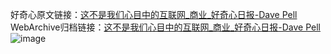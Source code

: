 好奇心原文链接：[这不是我们心目中的互联网_商业_好奇心日报-Dave Pell](https://www.qdaily.com/articles/8078.html)
WebArchive归档链接：[这不是我们心目中的互联网_商业_好奇心日报-Dave Pell](http://web.archive.org/web/20190623152054/https://www.qdaily.com/articles/8078.html)
![image](http://ww3.sinaimg.cn/large/007d5XDpgy1g3vcl0wwbej30u02v41kx)